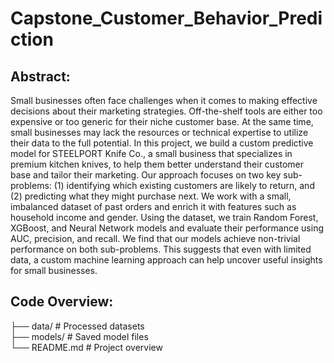 # Capstone_Customer_Behavior_Prediction

## Abstract:
Small businesses often face challenges when it comes to making effective decisions about their marketing strategies. Off-the-shelf tools are either too expensive or too generic for their niche customer base. At the same time, small businesses may lack the resources or technical expertise to utilize their data to the full potential. In this project, we build a custom predictive model for STEELPORT Knife Co., a small business that specializes in premium kitchen knives, to help them better understand their customer base and tailor their marketing. Our approach focuses on two key sub-problems: (1) identifying which existing customers are likely to return, and (2) predicting what they might purchase next. We work with a small, imbalanced dataset of past orders and enrich it with features such as household income and gender. Using the dataset, we train Random Forest, XGBoost, and Neural Network models and evaluate their performance using AUC, precision, and recall. We find that our models achieve non-trivial performance on both sub-problems. This suggests that even with limited data, a custom machine learning approach can help uncover useful insights for small businesses.

## Code Overview:

├── data/ # Processed datasets  
├── models/ # Saved model files   
└── README.md # Project overview  
